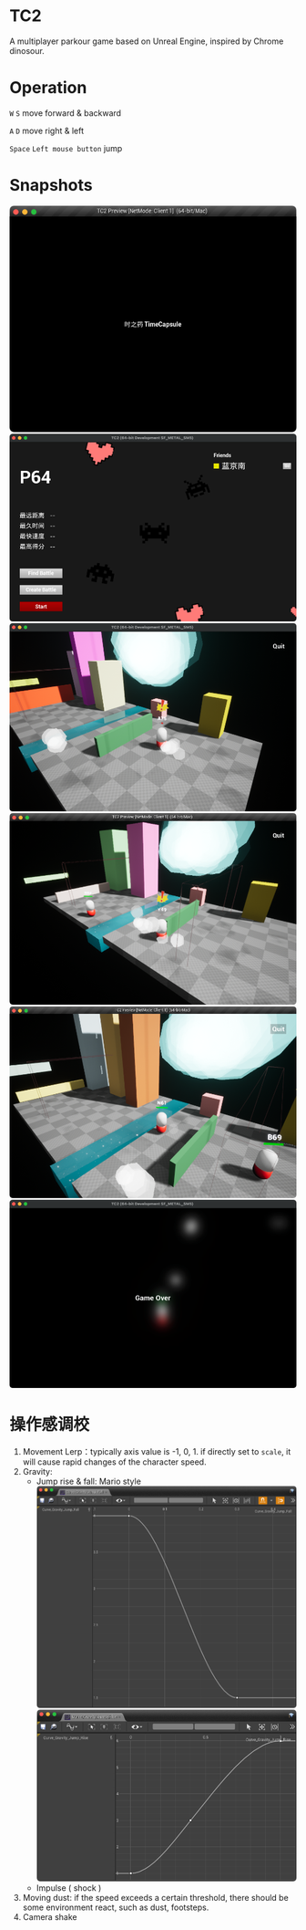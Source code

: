 # TC2
A multiplayer parkour game based on Unreal Engine, inspired by Chrome dinosour.

# Operation
`W` `S` move forward & backward

`A` `D` move right & left

`Space` `Left mouse button` jump

# Snapshots

![SplashScreen](document/1-SplashScreen.png)
![Home](document/2-Home.png)
![SOLO](document/3-Solo.png)
![Multiplayer-1](document/4-Multiplayer-1.png)
![Multiplayer-2](document/4-Multiplayer-2.png)
![GameOver](document/5-GameOver.png)

# 操作感调校
1. Movement Lerp：typically axis value is -1, 0, 1. if directly set to `scale`, it will cause rapid changes of the character speed.
2. Gravity:
    - Jump rise & fall: Mario style
        ![Rise](document/Curve-1.png)
        ![Fall](document/Curve-2.png)
    - Impulse ( shock )
3. Moving dust: if the speed exceeds a certain threshold, there should be some environment react, such as dust, footsteps.
4. Camera shake
